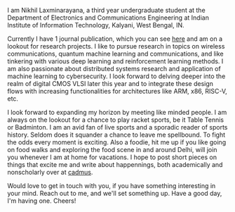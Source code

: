 <!-- Write your biography here. Tell the world about yourself. Link to your favorite [subreddit](http://reddit.com). You can put a picture in, too. The code is already in, just name your picture `prof_pic.jpg` and put it in the `img/` folder.

Put your address / P.O. box / other info right below your picture. You can also disable any these elements by editing `profile` property of the YAML header of your `_pages/about.md`. Edit `_bibliography/papers.bib` and Jekyll will render your [publications page](/al-folio/publications/) automatically.

Link to your social media connections, too. This theme is set up to use [Font Awesome icons](https://fontawesome.com/) and [Academicons](https://jpswalsh.github.io/academicons/), like the ones below. Add your Facebook, Twitter, LinkedIn, Google Scholar, or just disable all of them. -->
I am Nikhil Laxminarayana, a third year undergraduate student at the Department of Electronics and Communications Engineering at Indian Institute of Information Technology, Kalyani, West Bengal, IN.

Currently I have 1 journal publication, which you can see [here](/publications) and am on a lookout for research projects. I like to pursue research in topics on wireless communications, quantum machine learning and communications, and like tinkering with various deep learning and reinforcement learning methods. I am also passionate about distributed systems research and application of machine learning to cybersecurity. I look forward to delving deeper into the realm of digital CMOS VLSI later this year and to integrate these design flows with increasing functionalities for architectures like ARM, x86, RISC-V, etc.

I look forward to expanding my horizon by meeting like minded people. I am always on the lookout for a chance to play racket sports, be it Table Tennis or Badminton. I am an avid fan of live sports and a sporadic reader of sports history. Seldom does it squander a chance to leave me spellbound. To fight the odds every moment is exciting. Also a foodie, hit me up if you like going on food walks and exploring the food scene in and around Delhi, will join you whenever I am at home for vacations. I hope to post short pieces on things that excite me and write about happennings, both academically and nonscholarly over at [cadmus](/blog).

Would love to get in touch with you, if you have something interesting in your mind. Reach out to me, and we'll set something up. Have a good day, I'm having one. Cheers!